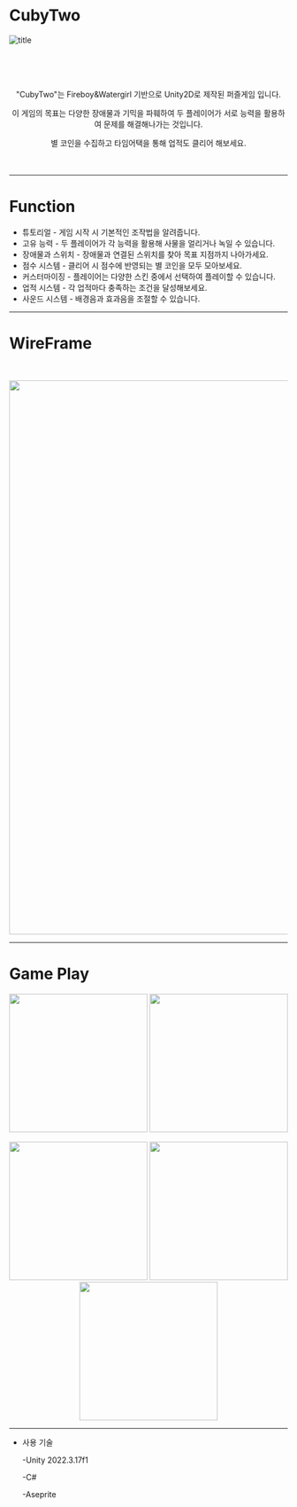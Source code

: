 # CubyTwo

![title](https://github.com/user-attachments/assets/2e5fdb53-e8cf-4a35-926a-eb65d97395bc)

<br><br><br>
<p align="center">"CubyTwo"는 Fireboy&Watergirl 기반으로 Unity2D로 제작된 퍼즐게임 입니다.
<p align="center">이 게임의 목표는 다양한 장애물과 기믹을 파훼하여 두 플레이어가 서로 능력을 활용하여 문제를 해결해나가는 것입니다.
<p align="center">별 코인을 수집하고 타임어택을 통해 업적도 클리어 해보세요.
<br><br><br>
  
--------------------------
# Function

* 튜토리얼 - 게임 시작 시 기본적인 조작법을 알려줍니다.
* 고유 능력 - 두 플레이어가 각 능력을 활용해 사물을 얼리거나 녹일 수 있습니다.
* 장애물과 스위치 - 장애물과 연결된 스위치를 찾아 목표 지점까지 나아가세요.
* 점수 시스템 - 클리어 시 점수에 반영되는 별 코인을 모두 모아보세요.
* 커스터마이징 - 플레이어는 다양한 스킨 중에서 선택하여 플레이할 수 있습니다.
* 업적 시스템 - 각 업적마다 충족하는 조건을 달성해보세요.
* 사운드 시스템 - 배경음과 효과음을 조절할 수 있습니다.

--------------------------
# WireFrame
<br>
<p align="center">
  <img src="https://github.com/user-attachments/assets/eb9d6e33-b3a2-4d6f-b4d8-8997e7d443ea" width="1000">
</p>


--------------------------
# Game Play
<p align="center">
  <img src="https://github.com/user-attachments/assets/e0e2f14b-942e-45cf-808c-4b1ab3f095c3" width="250">
  <img src="https://github.com/user-attachments/assets/4dbf0330-dee0-4c87-af89-f97bc71896ca" width="250">
</p>
<p align="center">
  <img src="https://github.com/user-attachments/assets/5279fea9-23ef-4221-9db0-d900757b0b38" width="250">
  <img src="https://github.com/user-attachments/assets/d04cf70b-d540-46f7-aa6e-a523e32abdc0" width="250">
  <img src="https://github.com/user-attachments/assets/e5ff00e8-388d-41aa-a782-4d2b597a33cf" width="250">
</p>


-----------------------

* 사용 기술<br>

  -Unity 2022.3.17f1

  -C#

  -Aseprite
